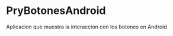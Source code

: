 PryBotonesAndroid
=================

Aplicacion que muestra la interaccion con los botones en Android
